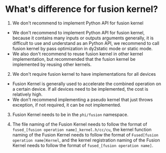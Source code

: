 # What's difference for fusion kernel?

1. We don't recommend to implement Python API for fusion kernel

  - We don't recommend to implement Python API for fusion kernel, because it contains many inputs or outputs arguments generally, it is difficult to use and understand as an Python API, we recommend to call fusion kernel by pass optimization in dy2static mode or static mode.
  - We also don't recommend to reuse fusion kernel in other kernel implementation, but recommended that the fusion kernel be implemented by reusing other kernels.

2. We don't require fusion kernel to have implementations for all devices

  - Fusion Kernel is generally used to accelerate the combined operation on a certain device. If all devices need to be implemented, the cost is relatively high.
  - We don't recommend implementing a pseudo kernel that just throws exception, if not required, it can be not implemented.

3. Fusion Kernel needs to be in the `phi/fusion` namespace.

4. The file naming of the Fusion Kernel needs to follow the format of `fused_[fusion operation name]_kernel.h/cc/cu`, the kernel function naming of the Fusion Kernel needs to follow the format of `Fused[fusion operation name]Kernel`, and the kernel registration naming of the Fusion Kernel needs to follow the format of `fused_[fusion operation name]`.
